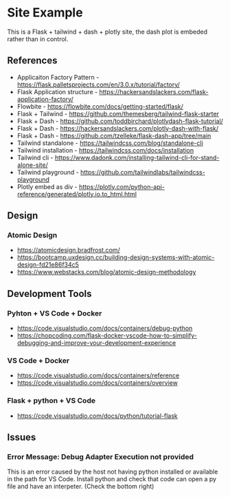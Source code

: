 # Site Example


This is a Flask + tailwind + dash + plotly site, the dash plot is embeded rather than in control.

## References
+ Applicaiton Factory Pattern - https://flask.palletsprojects.com/en/3.0.x/tutorial/factory/
+ Flask Application structure - https://hackersandslackers.com/flask-application-factory/
+ Flowbite - https://flowbite.com/docs/getting-started/flask/
+ Flask + Tailwind - https://github.com/themesberg/tailwind-flask-starter
+ Flask + Dash - https://github.com/toddbirchard/plotlydash-flask-tutorial/
+ Flask + Dash - https://hackersandslackers.com/plotly-dash-with-flask/
+ Flask + Dash - https://github.com/tzelleke/flask-dash-app/tree/main
+ Tailwind standalone - https://tailwindcss.com/blog/standalone-cli
+ Tailwind installation - https://tailwindcss.com/docs/installation
+ Tailwind cli - https://www.dadonk.com/installing-tailwind-cli-for-stand-alone-site/
+ Tailwind playground - https://github.com/tailwindlabs/tailwindcss-playground
+ Plotly embed as div - https://plotly.com/python-api-reference/generated/plotly.io.to_html.html


## Design

### Atomic Design 
+ https://atomicdesign.bradfrost.com/
+ https://bootcamp.uxdesign.cc/building-design-systems-with-atomic-design-fd21e86f34c5
+ https://www.webstacks.com/blog/atomic-design-methodology
                 

## Development Tools
### Pyhton + VS Code + Docker 
+ https://code.visualstudio.com/docs/containers/debug-python
+ https://chopcoding.com/flask-docker-vscode-how-to-simplify-debugging-and-improve-your-development-experience
### VS Code + Docker 
+ https://code.visualstudio.com/docs/containers/reference
+ https://code.visualstudio.com/docs/containers/overview
### Flask + python + VS Code
+ https://code.visualstudio.com/docs/python/tutorial-flask



## Issues
### Error Message: Debug Adapter Execution not provided
This is an error caused by the host not having python installed or available in the path for VS Code. 
Install python and check that code can open a py file and have an interpeter. (Check the bottom right)


